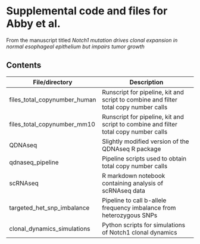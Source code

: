 # Supplemental code and files for Abby et al.

From the manuscript titled *Notch1 mutation drives clonal expansion in normal esophageal epithelium but impairs tumor growth*

## Contents

| File/directory | Description |
| --- | --- |
| files_total_copynumber_human | Runscript for pipeline, kit and script to combine and filter total copy number calls |
| files_total_copynumber_mm10 | Runscript for pipeline, kit and script to combine and filter total copy number calls |
| QDNAseq | Slightly modified version of the QDNAseq R package |
| qdnaseq_pipeline | Pipeline scripts used to obtain total copy number calls |
| scRNAseq | R markdown notebook containing analysis of scRNAseq data |
| targeted_het_snp_imbalance | Pipeline to call b-allele frequency imbalance from heterozygous SNPs |
| clonal_dynamics_simulations | Python scripts for simulations of Notch1 clonal dynamics|

